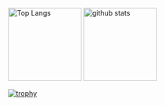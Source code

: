 <p align="left"> 
  <img alt="Top Langs" height="150px" src="https://github-readme-stats.vercel.app/api/top-langs/?username=Oenz&count_private=true&layout=compact&show_icons=true&theme=onedark" />
  <img alt="github stats" height="150px" src="https://github-readme-stats.vercel.app/api?username=Oenz&langs_count=8&count_private=true&include_all_commits&show_icons=true&show_icons=true&theme=onedark" />
</p>

[![trophy](https://github-profile-trophy.vercel.app/?username=Oenz&theme=onedark&column=7
)](https://github.com/ryo-ma/github-profile-trophy)
